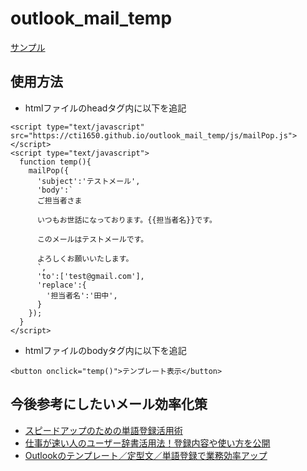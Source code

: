 # outlook_mail_temp

[サンプル](https://cti1650.github.io/outlook_mail_temp/index.html)

## 使用方法

- htmlファイルのheadタグ内に以下を追記

```
<script type="text/javascript" src="https://cti1650.github.io/outlook_mail_temp/js/mailPop.js"></script>
<script type="text/javascript">
  function temp(){
    mailPop({
      'subject':'テストメール',
      'body':`
      ご担当者さま

      いつもお世話になっております。{{担当者名}}です。

      このメールはテストメールです。

      よろしくお願いいたします。
      `,
      'to':['test@gmail.com'],
      'replace':{
        '担当者名':'田中',
      }
    });
  }
</script>
```

- htmlファイルのbodyタグ内に以下を追記

```
<button onclick="temp()">テンプレート表示</button>
```


## 今後参考にしたいメール効率化策

- [スピードアップのための単語登録活用術](https://buz-mail.com/template/#i-6)
- [仕事が速い人のユーザー辞書活用法！登録内容や使い方を公開](https://marketer.jp/user-dictionary.html)
- [Outlookのテンプレート／定型文／単語登録で業務効率アップ](https://www.bcnretail.com/market/detail/20210328_218877.html)
